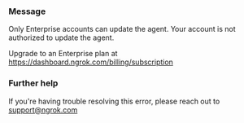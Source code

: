
### Message
Only Enterprise accounts can update the agent.
Your account is not authorized to update the agent. 

Upgrade to an Enterprise plan at https://dashboard.ngrok.com/billing/subscription

### Further help
If you're having trouble resolving this error, please reach out to [support@ngrok.com](mailto:support@ngrok.com?subject=Help%20with%20ERR_NGROK_1702)

